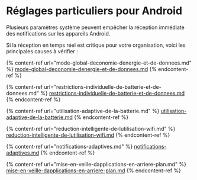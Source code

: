 # Réglages particuliers pour Android

Plusieurs paramètres système peuvent empêcher la réception immédiate des notifications sur les appareils Android.&#x20;

Si la réception en temps réel est critique pour votre organisation, voici les principales causes à vérifier :

{% content-ref url="mode-global-deconomie-denergie-et-de-donnees.md" %}
[mode-global-deconomie-denergie-et-de-donnees.md](mode-global-deconomie-denergie-et-de-donnees.md)
{% endcontent-ref %}

{% content-ref url="restrictions-individuelle-de-batterie-et-de-donnees.md" %}
[restrictions-individuelle-de-batterie-et-de-donnees.md](restrictions-individuelle-de-batterie-et-de-donnees.md)
{% endcontent-ref %}

{% content-ref url="utilisation-adaptive-de-la-batterie.md" %}
[utilisation-adaptive-de-la-batterie.md](utilisation-adaptive-de-la-batterie.md)
{% endcontent-ref %}

{% content-ref url="reduction-intelligente-de-lutilisation-wifi.md" %}
[reduction-intelligente-de-lutilisation-wifi.md](reduction-intelligente-de-lutilisation-wifi.md)
{% endcontent-ref %}

{% content-ref url="notifications-adaptives.md" %}
[notifications-adaptives.md](notifications-adaptives.md)
{% endcontent-ref %}

{% content-ref url="mise-en-veille-dapplications-en-arriere-plan.md" %}
[mise-en-veille-dapplications-en-arriere-plan.md](mise-en-veille-dapplications-en-arriere-plan.md)
{% endcontent-ref %}

